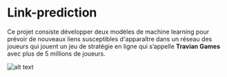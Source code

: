 # Link-prediction
Ce projet consiste développer deux modèles de machine learning pour prévoir de nouveaux liens susceptibles d'apparaître dans un réseau des joueurs qui jouent un jeu de stratégie en ligne qui s’appelle **Travian Games** avec plus de 5 millions de joueurs.

![alt text](https://www.google.fr/search?hl=fr&biw=1422&bih=765&tbm=isch&sa=1&ei=7QXHXMSXPIuqgweYlbHIDw&q=link+prediction+in+social+networks&oq=Link+Prediction+&gs_l=img.1.0.0i19j0i30i19.45841.45841..47134...0.0..0.79.79.1......1....1..gws-wiz-img.oyssJViIdwk#imgdii=3KCAZsQ95cB8OM:&imgrc=8IntLlFEAeBMAM:)
